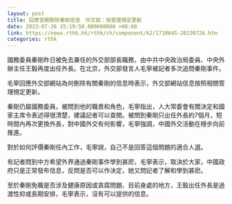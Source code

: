 ```yaml
---
layout: post
title: 回應官網刪除秦剛信息　外交部：按管理規定更新
date: 2023-07-26 15:19:58.000000000 +08:00
link: https://news.rthk.hk/rthk/ch/component/k2/1710645-20230726.htm
categories: rthk
---
```


國務委員秦剛昨日被免去兼任的外交部部長職務，由中共中央政治局委員、中央外辦主任王毅再度出任外長。在北京，外交部發言人毛寧被記者多次追問秦剛事件。

毛寧回應外交部網站為何刪除有關秦剛的信息時表示，外交部網站信息按照相關管理規定更新。

秦剛仍屬國務委員，被問到他的職責和角色，毛寧指出，人大常委會有關決定和國家主席令表述得很清楚，建議記者可以查閲。被問到秦剛只出任外長約7個月，短時間內再次更換外長，對中國外交有何影響，毛寧強調，中國外交活動在穩步向前推進。

對於如何評價秦剛任內工作，毛寧說，自己不是回答這個問題的適合人選。

有記者問到中方希望外界通過秦剛事件學到甚麽，毛寧表示，取決於大家，中國政府只是正常發布信息，反問是否可以作決定，她又問記者了解和學到甚麽。

至於秦剛免職是否涉及健康原因或貪腐問題、目前身處的地方，王毅出任外長是過渡性抑或長期安排，毛寧表示，沒有可以提供的信息。
